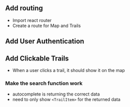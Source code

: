 ## Add routing

- Import react router
- Create a route for Map and Trails

## Add User Authentication

## Add Clickable Trails

- When a user clicks a trail, it should show it on the map

### Make the search function work

- autocomplete is returning the correct data
- need to only show `<TrailItem>` for the returned data
